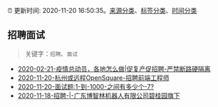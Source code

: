 :alarm_clock: 更新时间: 2020-11-20 16:50:35。[来源分类](../README.md)、[标签分类](../TAGS.md)、[时间分类](../TIMELINE.md)

## 招聘面试


> 关键字：`招聘`、`面试`



- [2020-02-21-疫情总动员，各地怎么做|促复产促招聘-严禁断路硬隔离](http://m.china.caixin.com/m/2020-02-22/101519091.html) 
- [2020-11-20-杭州或远程OpenSquare-招聘前端工程师](https://www.v2ex.com/t/727685) 
- [2020-11-20-面试题:1-到-1000-之间有多少个-7?](https://sec.thief.one/article_content?a_id=d44d069be6d40bd08d40a185508c6b9d) 
- [2020-11-18-招聘-|-广东博智林机器人有限公司碧桂园旗下](https://sec.thief.one/article_content?a_id=e63a13fe0908b75a5f5fa4bc4853efcc) 